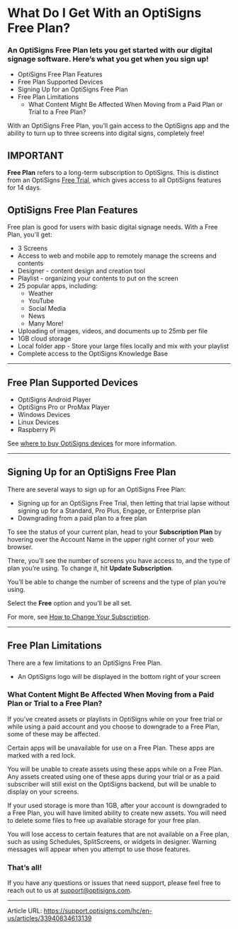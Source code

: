 # What Do I Get With an OptiSigns Free Plan?

### An OptiSigns Free Plan lets you get started with our digital signage software. Here’s what you get when you sign up!  


  * OptiSigns Free Plan Features
  * Free Plan Supported Devices
  * Signing Up for an OptiSigns Free Plan
  * Free Plan Limitations
    * What Content Might Be Affected When Moving from a Paid Plan or Trial to a Free Plan?



With an OptiSigns Free Plan, you’ll gain access to the OptiSigns app and the ability to turn up to three screens into digital signs, completely free!

**IMPORTANT**  
---  
**Free Plan** refers to a long-term subscription to OptiSigns. This is distinct from an OptiSigns [Free Trial](https://support.optisigns.com/hc/en-us/articles/37966066335891-Getting-Started-with-an-OptiSigns-Free-Trial), which gives access to all OptiSigns features for 14 days.  
  
## OptiSigns Free Plan Features

Free plan is good for users with basic digital signage needs. With a Free Plan, you'll get:

  * 3 Screens
  * Access to web and mobile app to remotely manage the screens and contents
  * Designer - content design and creation tool
  * Playlist - organizing your contents to put on the screen
  * 25 popular apps, including: 
    * Weather
    * YouTube
    * Social Media
    * News
    * Many More!
  * Uploading of images, videos, and documents up to 25mb per file
  * 1GB cloud storage
  * Local folder app - Store your large files locally and mix with your playlist
  * Complete access to the OptiSigns Knowledge Base



* * *

## Free Plan Supported Devices

  * OptiSigns Android Player
  * OptiSigns Pro or ProMax Player
  * Windows Devices
  * Linux Devices
  * Raspberry Pi



See [where to buy OptiSigns devices](https://support.optisigns.com/hc/en-us/articles/32129032857875-Where-to-Buy-OptiSigns-Devices) for more information.

* * *

## Signing Up for an OptiSigns Free Plan

There are several ways to sign up for an OptiSigns Free Plan:

  * Signing up for an OptiSigns Free Trial, then letting that trial lapse without signing up for a Standard, Pro Plus, Engage, or Enterprise plan
  * Downgrading from a paid plan to a free plan



To see the status of your current plan, head to your **Subscription Plan** by hovering over the Account Name in the upper right corner of your web browser.



There, you’ll see the number of screens you have access to, and the type of plan you’re using. To change it, hit **Update Subscription**.



You’ll be able to change the number of screens and the type of plan you’re using.





Select the **Free** option and you’ll be all set.

For more, see [How to Change Your Subscription](https://support.optisigns.com/hc/en-us/articles/1500000493782-Billing-How-do-I-change-my-subscription-plan).

* * *

## Free Plan Limitations

There are a few limitations to an OptiSigns Free Plan.

  * An OptiSigns logo will be displayed in the bottom right of your screen



### What Content Might Be Affected When Moving from a Paid Plan or Trial to a Free Plan?

If you’ve created assets or playlists in OptiSigns while on your free trial or while using a paid account and you choose to downgrade to a Free Plan, some of these may be affected.

Certain apps will be unavailable for use on a Free Plan. These apps are marked with a red lock.



You will be unable to create assets using these apps while on a Free Plan. Any assets created using one of these apps during your trial or as a paid subscriber will still exist on the OptiSigns backend, but will be unable to display on your screens.

If your used storage is more than 1GB, after your account is downgraded to a Free Plan, you will have limited ability to create new assets. You will need to delete some files to free up available storage for your free plan.

You will lose access to certain features that are not available on a Free plan, such as using Schedules, SplitScreens, or widgets in designer. Warning messages will appear when you attempt to use those features.

### That’s all!

If you have any questions or issues that need support, please feel free to reach out to us at [support@optisigns.com](mailto:support@optisigns.com).

---
Article URL: https://support.optisigns.com/hc/en-us/articles/33940834613139
